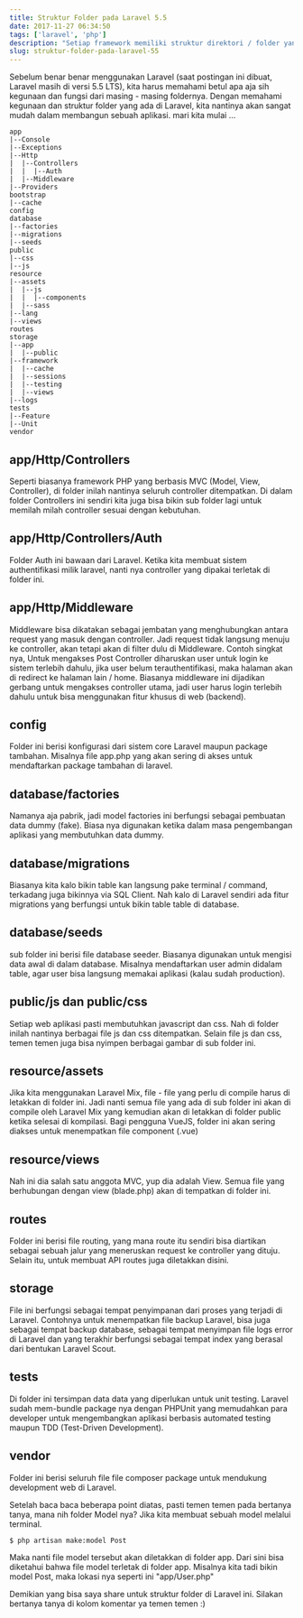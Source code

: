```yaml
---
title: Struktur Folder pada Laravel 5.5
date: 2017-11-27 06:34:50
tags: ['laravel', 'php']
description: "Setiap framework memiliki struktur direktori / folder yang berbeda, nah memahami struktur folder di Laravel pun sangat wajib diketahui bagi para pengguna Laravel"
slug: struktur-folder-pada-laravel-55
---
```


Sebelum benar benar menggunakan Laravel (saat postingan ini dibuat, Laravel masih di versi 5.5 LTS), kita harus memahami betul apa aja sih kegunaan dan fungsi dari masing - masing foldernya. Dengan memahami kegunaan dan struktur folder yang ada di Laravel, kita nantinya akan sangat mudah dalam membangun sebuah aplikasi. mari kita mulai ...

```
app
|--Console
|--Exceptions
|--Http
|  |--Controllers
|  |  |--Auth
|  |--Middleware
|--Providers
bootstrap
|--cache
config
database
|--factories
|--migrations
|--seeds
public
|--css
|--js
resource
|--assets
|  |--js
|  |  |--components
|  |--sass
|--lang
|--views
routes
storage
|--app
|  |--public
|--framework
|  |--cache
|  |--sessions
|  |--testing
|  |--views
|--logs
tests
|--Feature
|--Unit
vendor
```

## app/Http/Controllers
Seperti biasanya framework PHP yang berbasis MVC (Model, View, Controller), di folder inilah nantinya seluruh controller ditempatkan. Di dalam folder Controllers ini sendiri kita juga bisa bikin sub folder lagi untuk memilah milah controller sesuai dengan kebutuhan.

## app/Http/Controllers/Auth
Folder Auth ini bawaan dari Laravel. Ketika kita membuat sistem authentifikasi milik laravel, nanti nya controller yang dipakai terletak di folder ini.

## app/Http/Middleware
Middleware bisa dikatakan sebagai jembatan yang menghubungkan antara request yang masuk dengan controller. Jadi request tidak langsung menuju ke controller, akan tetapi akan di filter dulu di Middleware. Contoh singkat nya, Untuk mengakses Post Controller diharuskan user untuk login ke sistem terlebih dahulu, jika user belum terauthentifikasi, maka halaman akan di redirect ke halaman lain / home. Biasanya middleware ini dijadikan gerbang untuk mengakses controller utama, jadi user harus login terlebih dahulu untuk bisa menggunakan fitur khusus di web (backend).

## config
Folder ini berisi konfigurasi dari sistem core Laravel maupun package tambahan. Misalnya file app.php yang akan sering di akses untuk mendaftarkan package tambahan di laravel.

## database/factories
Namanya aja pabrik, jadi model factories ini berfungsi sebagai pembuatan data dummy (fake). Biasa nya digunakan ketika dalam masa pengembangan aplikasi yang membutuhkan data dummy.

## database/migrations
Biasanya kita kalo bikin table kan langsung pake terminal / command, terkadang juga bikinnya via SQL Client. Nah kalo di Laravel sendiri ada fitur migrations yang berfungsi untuk bikin table table di database.

## database/seeds
sub folder ini berisi  file database seeder. Biasanya digunakan untuk mengisi data awal di dalam database. Misalnya mendaftarkan user admin didalam table, agar user bisa langsung memakai aplikasi (kalau sudah production).

## public/js dan public/css
Setiap web aplikasi pasti membutuhkan javascript dan css. Nah di folder inilah nantinya berbagai file js dan css ditempatkan. Selain file js dan css, temen temen juga bisa nyimpen berbagai gambar di sub folder ini.

## resource/assets
Jika kita menggunakan Laravel Mix, file - file yang perlu di compile harus di letakkan di folder ini. Jadi nanti semua file yang ada di sub folder ini akan di compile oleh Laravel Mix yang kemudian akan di letakkan di folder public ketika selesai di kompilasi. Bagi pengguna VueJS, folder ini akan sering diakses untuk menempatkan file component (.vue)

## resource/views
Nah ini dia salah satu anggota MVC, yup dia adalah View. Semua file yang berhubungan dengan view (blade.php) akan di tempatkan di folder ini.

## routes
Folder ini berisi file routing, yang mana route itu sendiri bisa diartikan sebagai sebuah jalur yang meneruskan request ke controller yang dituju. Selain itu, untuk membuat API routes juga diletakkan disini.

## storage
File ini berfungsi sebagai tempat penyimpanan dari proses yang terjadi di Laravel. Contohnya untuk menempatkan file backup Laravel, bisa juga sebagai tempat backup database, sebagai tempat menyimpan file logs error di Laravel dan yang terakhir berfungsi sebagai tempat index yang berasal dari bentukan Laravel Scout.

## tests
Di folder ini tersimpan data data yang diperlukan untuk unit testing. Laravel sudah mem-bundle package nya dengan PHPUnit yang memudahkan para developer untuk mengembangkan aplikasi berbasis automated testing maupun TDD (Test-Driven Development).

## vendor
Folder ini berisi seluruh file file composer package untuk mendukung development web di Laravel.

Setelah baca baca beberapa point diatas, pasti temen temen pada bertanya tanya, mana nih folder Model nya? Jika kita membuat sebuah model melalui terminal.

```
$ php artisan make:model Post
```

Maka nanti file model tersebut akan diletakkan di folder app. Dari sini bisa diketahui bahwa file model terletak di folder app. Misalnya kita tadi bikin model Post, maka lokasi nya seperti ini "app/User.php"

Demikian yang bisa saya share untuk struktur folder di Laravel ini. Silakan bertanya tanya di kolom komentar ya temen temen :)
